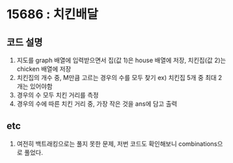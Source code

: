 # 15686 : 치킨배달

## 코드 설명
1. 지도를 graph 배열에 입력받으면서 집(값 1)은 house 배열에 저장, 치킨집(값 2)는 chicken 배열에 저장
2. 치킨집의 개수 중, M만큼 고르는 경우의 수를 모두 찾기 ex) 치킨집 5개 중 최대 2개는 있어야함
3. 경우의 수 모두 치킨 거리를 측정
4. 경우의 수에 따른 치킨 거리 중, 가장 작은 것을 ans에 담고 출력

## etc
1. 여전히 백트래킹으로는 풀지 못한 문제, 저번 코드도 확인해보니 combinations으로 풀었다.

